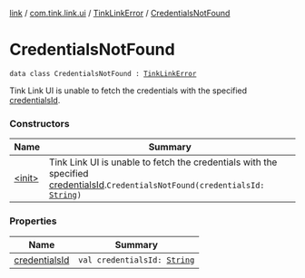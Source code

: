 [link](../../../index.md) / [com.tink.link.ui](../../index.md) / [TinkLinkError](../index.md) / [CredentialsNotFound](./index.md)

# CredentialsNotFound

`data class CredentialsNotFound : `[`TinkLinkError`](../index.md)

Tink Link UI is unable to fetch the credentials with the specified [credentialsId](credentials-id.md).

### Constructors

| Name | Summary |
|---|---|
| [&lt;init&gt;](-init-.md) | Tink Link UI is unable to fetch the credentials with the specified [credentialsId](credentials-id.md).`CredentialsNotFound(credentialsId: `[`String`](https://kotlinlang.org/api/latest/jvm/stdlib/kotlin/-string/index.html)`)` |

### Properties

| Name | Summary |
|---|---|
| [credentialsId](credentials-id.md) | `val credentialsId: `[`String`](https://kotlinlang.org/api/latest/jvm/stdlib/kotlin/-string/index.html) |
